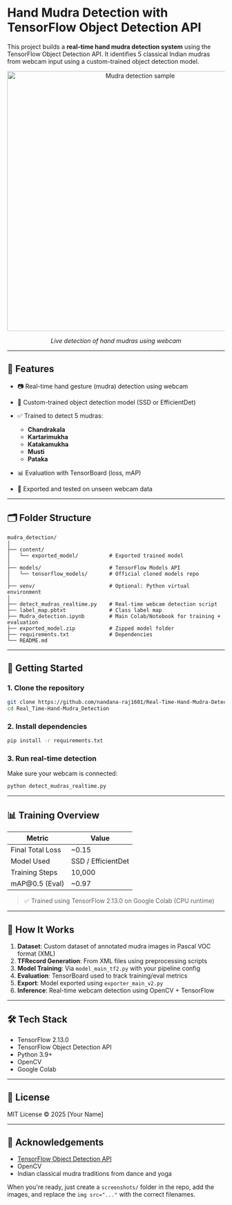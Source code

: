 # Hand Mudra Detection with TensorFlow Object Detection API

This project builds a **real-time hand mudra detection system** using the TensorFlow Object Detection API. It identifies 5 classical Indian mudras from webcam input using a custom-trained object detection model.

<div align="center">
  <img src="screenshots/demo_frame.png" alt="Mudra detection sample" width="600"/>
  <p><i>Live detection of hand mudras using webcam</i></p>
</div>

---

## 📌 Features

* 📷 Real-time hand gesture (mudra) detection using webcam
* 🧠 Custom-trained object detection model (SSD or EfficientDet)
* ✅ Trained to detect 5 mudras:

  * **Chandrakala**
  * **Kartarimukha**
  * **Katakamukha**
  * **Musti**
  * **Pataka**
* 📊 Evaluation with TensorBoard (loss, mAP)
* 💾 Exported and tested on unseen webcam data

---

## 🗂️ Folder Structure

```
mudra_detection/
│
├── content/
│   └── exported_model/          # Exported trained model
│
├── models/                      # TensorFlow Models API
│   └── tensorflow_models/       # Official cloned models repo
│
├── venv/                        # Optional: Python virtual environment
│
├── detect_mudras_realtime.py    # Real-time webcam detection script
├── label_map.pbtxt              # Class label map
├── Mudra_detection.ipynb        # Main Colab/Notebook for training + evaluation
├── exported_model.zip           # Zipped model folder
├── requirements.txt             # Dependencies
└── README.md
```

---

## 🚀 Getting Started

### 1. Clone the repository

```bash
git clone https://github.com/nandana-raj1601/Real-Time-Hand-Mudra-Detection.git
cd Real_Time-Hand-Mudra_Detection
```

### 2. Install dependencies

```bash
pip install -r requirements.txt
```

### 3. Run real-time detection

Make sure your webcam is connected:

```bash
python detect_mudras_realtime.py
```



---

## 📊 Training Overview

| Metric           | Value              |
| ---------------- | ------------------ |
| Final Total Loss | \~0.15             |
| Model Used       | SSD / EfficientDet |
| Training Steps   | 10,000             |
| mAP\@0.5 (Eval)  | \~0.97             |

> ✅ Trained using TensorFlow 2.13.0 on Google Colab (CPU runtime)

---

## 🔬 How It Works

1. **Dataset**: Custom dataset of annotated mudra images in Pascal VOC format (XML)
2. **TFRecord Generation**: From XML files using preprocessing scripts
3. **Model Training**: Via `model_main_tf2.py` with your pipeline config
4. **Evaluation**: TensorBoard used to track training/eval metrics
5. **Export**: Model exported using `exporter_main_v2.py`
6. **Inference**: Real-time webcam detection using OpenCV + TensorFlow

---

## 🛠️ Tech Stack

* TensorFlow 2.13.0
* TensorFlow Object Detection API
* Python 3.9+
* OpenCV
* Google Colab

---

## 📄 License

MIT License © 2025 \[Your Name]

---

## 🙌 Acknowledgements

* [TensorFlow Object Detection API](https://github.com/tensorflow/models/tree/master/research/object_detection)
* OpenCV
* Indian classical mudra traditions from dance and yoga


When you're ready, just create a `screenshots/` folder in the repo, add the images, and replace the `img src="..."` with the correct filenames.
